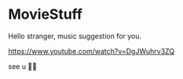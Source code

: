 # MovieStuff

Hello stranger, music suggestion for you.

https://www.youtube.com/watch?v=DgJWuhrv3ZQ

see u 👨‍💻
